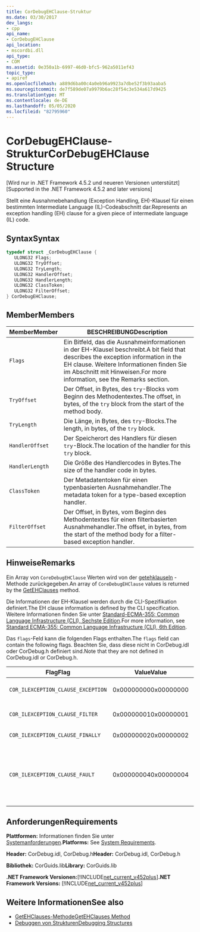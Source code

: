 ```yaml
---
title: CorDebugEHClause-Struktur
ms.date: 03/30/2017
dev_langs:
- cpp
api_name:
- CorDebugEHClause
api_location:
- mscordbi.dll
api_type:
- COM
ms.assetid: 0e350a1b-6997-46d0-bfc5-962a5011ef43
topic_type:
- apiref
ms.openlocfilehash: a889d6ba00c4a0eb96a9923a7dbe52f3b93aaba5
ms.sourcegitcommit: de7f589de07a9979b6ac28f54c3e534a617d9425
ms.translationtype: MT
ms.contentlocale: de-DE
ms.lasthandoff: 05/05/2020
ms.locfileid: "82795960"
---
```

# <a name="cordebugehclause-structure"></a><span data-ttu-id="11027-102">CorDebugEHClause-Struktur</span><span class="sxs-lookup"><span data-stu-id="11027-102">CorDebugEHClause Structure</span></span>
<span data-ttu-id="11027-103">[Wird nur in .NET Framework 4.5.2 und neueren Versionen unterstützt]</span><span class="sxs-lookup"><span data-stu-id="11027-103">[Supported in the .NET Framework 4.5.2 and later versions]</span></span>  
  
 <span data-ttu-id="11027-104">Stellt eine Ausnahmebehandlung (Exception Handling, EH)-Klausel für einen bestimmten Intermediate Language (IL)-Codeabschnitt dar.</span><span class="sxs-lookup"><span data-stu-id="11027-104">Represents an exception handling (EH) clause for a given piece of intermediate language (IL) code.</span></span>  
  
## <a name="syntax"></a><span data-ttu-id="11027-105">Syntax</span><span class="sxs-lookup"><span data-stu-id="11027-105">Syntax</span></span>  
  
```cpp
typedef struct _CorDebugEHClause {  
   ULONG32 Flags;  
   ULONG32 TryOffset;  
   ULONG32 TryLength;  
   ULONG32 HandlerOffset;  
   ULONG32 HandlerLength;  
   ULONG32 ClassToken;  
   ULONG32 FilterOffset;  
} CorDebugEHClause;  
```  
  
## <a name="members"></a><span data-ttu-id="11027-106">Member</span><span class="sxs-lookup"><span data-stu-id="11027-106">Members</span></span>  
  
|<span data-ttu-id="11027-107">Member</span><span class="sxs-lookup"><span data-stu-id="11027-107">Member</span></span>|<span data-ttu-id="11027-108">BESCHREIBUNG</span><span class="sxs-lookup"><span data-stu-id="11027-108">Description</span></span>|  
|------------|-----------------|  
|`Flags`|<span data-ttu-id="11027-109">Ein Bitfeld, das die Ausnahmeinformationen in der EH-Klausel beschreibt.</span><span class="sxs-lookup"><span data-stu-id="11027-109">A bit field that describes the exception information in the EH clause.</span></span> <span data-ttu-id="11027-110">Weitere Informationen finden Sie im Abschnitt mit Hinweisen.</span><span class="sxs-lookup"><span data-stu-id="11027-110">For more information, see the Remarks section.</span></span>|  
|`TryOffset`|<span data-ttu-id="11027-111">Der Offset, in Bytes, des `try`-Blocks vom Beginn des Methodentextes.</span><span class="sxs-lookup"><span data-stu-id="11027-111">The offset, in bytes, of the `try` block from the start of the method body.</span></span>|  
|`TryLength`|<span data-ttu-id="11027-112">Die Länge, in Bytes, des `try`-Blocks.</span><span class="sxs-lookup"><span data-stu-id="11027-112">The length, in bytes, of the `try` block.</span></span>|  
|`HandlerOffset`|<span data-ttu-id="11027-113">Der Speicherort des Handlers für diesen `try`-Block.</span><span class="sxs-lookup"><span data-stu-id="11027-113">The location of the handler for this `try` block.</span></span>|  
|`HandlerLength`|<span data-ttu-id="11027-114">Die Größe des Handlercodes in Bytes.</span><span class="sxs-lookup"><span data-stu-id="11027-114">The size of the handler code in bytes.</span></span>|  
|`ClassToken`|<span data-ttu-id="11027-115">Der Metadatentoken für einen typenbasierten Ausnahmehandler.</span><span class="sxs-lookup"><span data-stu-id="11027-115">The metadata token for a type-based exception handler.</span></span>|  
|`FilterOffset`|<span data-ttu-id="11027-116">Der Offset, in Bytes, vom Beginn des Methodentextes für einen filterbasierten Ausnahmehandler.</span><span class="sxs-lookup"><span data-stu-id="11027-116">The offset, in bytes, from the start of the method body for a filter-based exception handler.</span></span>|  
  
## <a name="remarks"></a><span data-ttu-id="11027-117">Hinweise</span><span class="sxs-lookup"><span data-stu-id="11027-117">Remarks</span></span>  
 <span data-ttu-id="11027-118">Ein Array von `CoreDebugEHClause` Werten wird von der [getehklauseln](icordebugilcode-getehclauses-method.md) -Methode zurückgegeben.</span><span class="sxs-lookup"><span data-stu-id="11027-118">An array of `CoreDebugEHClause` values is returned by the [GetEHClauses](icordebugilcode-getehclauses-method.md) method.</span></span>  
  
 <span data-ttu-id="11027-119">Die Informationen der EH-Klausel werden durch die CLI-Spezifikation definiert.</span><span class="sxs-lookup"><span data-stu-id="11027-119">The EH clause information is defined by the CLI specification.</span></span> <span data-ttu-id="11027-120">Weitere Informationen finden Sie unter [Standard-ECMA-355: Common Language Infrastructure (CLI), Sechste Edition](https://www.ecma-international.org/publications/standards/Ecma-335.htm).</span><span class="sxs-lookup"><span data-stu-id="11027-120">For more information, see [Standard ECMA-355: Common Language Infrastructure (CLI), 6th Edition](https://www.ecma-international.org/publications/standards/Ecma-335.htm).</span></span>  
  
 <span data-ttu-id="11027-121">Das `flags`-Feld kann die folgenden Flags enthalten.</span><span class="sxs-lookup"><span data-stu-id="11027-121">The `flags` field can contain the following flags.</span></span> <span data-ttu-id="11027-122">Beachten Sie, dass diese nicht in CorDebug.idl oder CorDebug.h definiert sind.</span><span class="sxs-lookup"><span data-stu-id="11027-122">Note that they are not defined in CorDebug.idl or CorDebug.h.</span></span>  
  
|<span data-ttu-id="11027-123">Flag</span><span class="sxs-lookup"><span data-stu-id="11027-123">Flag</span></span>|<span data-ttu-id="11027-124">Value</span><span class="sxs-lookup"><span data-stu-id="11027-124">Value</span></span>|<span data-ttu-id="11027-125">BESCHREIBUNG</span><span class="sxs-lookup"><span data-stu-id="11027-125">Description</span></span>|  
|----------|-----------|-----------------|  
|`COR_ILEXCEPTION_CLAUSE_EXCEPTION`|<span data-ttu-id="11027-126">0x00000000</span><span class="sxs-lookup"><span data-stu-id="11027-126">0x00000000</span></span>|<span data-ttu-id="11027-127">Eine typisierte Ausnahmeklausel.</span><span class="sxs-lookup"><span data-stu-id="11027-127">A typed exception clause.</span></span>|  
|`COR_ILEXCEPTION_CLAUSE_FILTER`|<span data-ttu-id="11027-128">0x00000001</span><span class="sxs-lookup"><span data-stu-id="11027-128">0x00000001</span></span>|<span data-ttu-id="11027-129">Ein Ausnahmefilter und eine Handlerklausel.</span><span class="sxs-lookup"><span data-stu-id="11027-129">An exception filter and handler clause.</span></span>|  
|`COR_ILEXCEPTION_CLAUSE_FINALLY`|<span data-ttu-id="11027-130">0x00000002</span><span class="sxs-lookup"><span data-stu-id="11027-130">0x00000002</span></span>|<span data-ttu-id="11027-131">Eine `finally`-Klausel.</span><span class="sxs-lookup"><span data-stu-id="11027-131">A `finally` clause.</span></span>|  
|`COR_ILEXCEPTION_CLAUSE_FAULT`|<span data-ttu-id="11027-132">0x00000004</span><span class="sxs-lookup"><span data-stu-id="11027-132">0x00000004</span></span>|<span data-ttu-id="11027-133">Eine fault-Klausel (eine `finally`-Klausel, die nur aufgerufen wird, wenn eine Ausnahme ausgelöst wird).</span><span class="sxs-lookup"><span data-stu-id="11027-133">A fault clause (a `finally` clause that is called only when an exception is thrown).</span></span>|  
  
## <a name="requirements"></a><span data-ttu-id="11027-134">Anforderungen</span><span class="sxs-lookup"><span data-stu-id="11027-134">Requirements</span></span>  
 <span data-ttu-id="11027-135">**Plattformen:** Informationen finden Sie unter [Systemanforderungen](../../get-started/system-requirements.md).</span><span class="sxs-lookup"><span data-stu-id="11027-135">**Platforms:** See [System Requirements](../../get-started/system-requirements.md).</span></span>  
  
 <span data-ttu-id="11027-136">**Header:** CorDebug.idl, CorDebug.h</span><span class="sxs-lookup"><span data-stu-id="11027-136">**Header:** CorDebug.idl, CorDebug.h</span></span>  
  
 <span data-ttu-id="11027-137">**Bibliothek:** CorGuids.lib</span><span class="sxs-lookup"><span data-stu-id="11027-137">**Library:** CorGuids.lib</span></span>  
  
 <span data-ttu-id="11027-138">**.NET Framework Versionen:**[!INCLUDE[net_current_v452plus](../../../../includes/net-current-v452plus-md.md)]</span><span class="sxs-lookup"><span data-stu-id="11027-138">**.NET Framework Versions:** [!INCLUDE[net_current_v452plus](../../../../includes/net-current-v452plus-md.md)]</span></span>  
  
## <a name="see-also"></a><span data-ttu-id="11027-139">Weitere Informationen</span><span class="sxs-lookup"><span data-stu-id="11027-139">See also</span></span>

- [<span data-ttu-id="11027-140">GetEHClauses-Methode</span><span class="sxs-lookup"><span data-stu-id="11027-140">GetEHClauses Method</span></span>](icordebugilcode-getehclauses-method.md)
- [<span data-ttu-id="11027-141">Debuggen von Strukturen</span><span class="sxs-lookup"><span data-stu-id="11027-141">Debugging Structures</span></span>](debugging-structures.md)
